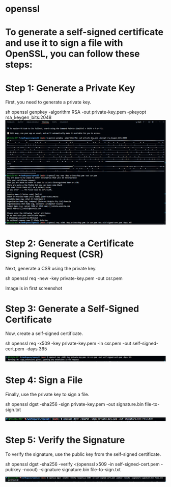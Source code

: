 # openssl


# To generate a self-signed certificate and use it to sign a file with OpenSSL, you can follow these steps:

# Step 1: Generate a Private Key
First, you need to generate a private key.

sh
openssl genpkey -algorithm RSA -out private-key.pem -pkeyopt rsa_keygen_bits:2048
![alt text](image.png)

# Step 2: Generate a Certificate Signing Request (CSR)
Next, generate a CSR using the private key.

sh
openssl req -new -key private-key.pem -out csr.pem

Image is in first screenshot

# Step 3: Generate a Self-Signed Certificate
Now, create a self-signed certificate.

sh
openssl req -x509 -key private-key.pem -in csr.pem -out self-signed-cert.pem -days 365

![alt text](image-1.png)

# Step 4: Sign a File
Finally, use the private key to sign a file.

sh
openssl dgst -sha256 -sign private-key.pem -out signature.bin file-to-sign.txt

![alt text](image-2.png)

# Step 5: Verify the Signature
To verify the signature, use the public key from the self-signed certificate.

sh
openssl dgst -sha256 -verify <(openssl x509 -in self-signed-cert.pem -pubkey -noout) -signature signature.bin file-to-sign.txt


![alt text](image-3.png)
